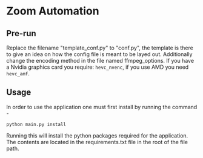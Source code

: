 # Zoom Automation

## Pre-run
Replace the filename "template_conf.py" to "conf.py", the template is there to give an idea on how the config file is meant to be layed out. Additionally change the encoding method in the file named ffmpeg_options. If you have a Nvidia graphics card you require: ```hevc_nvenc```, if you use AMD you need ```hevc_amf```.

## Usage
In order to use the application one must first install by running the command -
```
python main.py install
```
Running this will install the python packages required for the application. The contents are located in the requirements.txt file in the root of the file path.
